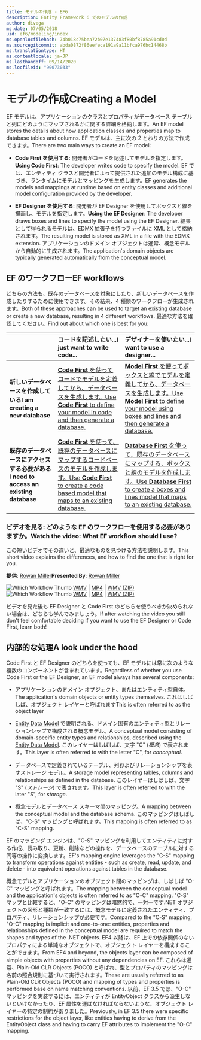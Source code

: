 ```yaml
---
title: モデルの作成 - EF6
description: Entity Framework 6 でのモデルの作成
author: divega
ms.date: 07/05/2018
uid: ef6/modeling/index
ms.openlocfilehash: 74b018c75bea72b07e137483f80bf8785a91cd0d
ms.sourcegitcommit: abda0872f86eefeca191a9a11bfca976bc14468b
ms.translationtype: HT
ms.contentlocale: ja-JP
ms.lasthandoff: 09/14/2020
ms.locfileid: "90073033"
---
```

# <a name="creating-a-model"></a><span data-ttu-id="a152f-103">モデルの作成</span><span class="sxs-lookup"><span data-stu-id="a152f-103">Creating a Model</span></span>

<span data-ttu-id="a152f-104">EF モデルは、アプリケーションのクラスとプロパティがデータベース テーブルと列にどのようにマップされるかに関する詳細を格納します。</span><span class="sxs-lookup"><span data-stu-id="a152f-104">An EF model stores the details about how application classes and properties map to database tables and columns.</span></span> <span data-ttu-id="a152f-105">EF モデルは、主に次の 2 とおりの方法で作成できます。</span><span class="sxs-lookup"><span data-stu-id="a152f-105">There are two main ways to create an EF model:</span></span>

- <span data-ttu-id="a152f-106">**Code First を使用する**: 開発者がコードを記述してモデルを指定します。</span><span class="sxs-lookup"><span data-stu-id="a152f-106">**Using Code First**: The developer writes code to specify the model.</span></span> <span data-ttu-id="a152f-107">EF では、エンティティ クラスと開発者によって提供された追加のモデル構成に基づき、ランタイムにモデルとマッピングを生成します。</span><span class="sxs-lookup"><span data-stu-id="a152f-107">EF generates the models and mappings at runtime based on entity classes and additional model configuration provided by the developer.</span></span>

- <span data-ttu-id="a152f-108">**EF Designer を使用する**: 開発者が EF Designer を使用してボックスと線を描画し、モデルを指定します。</span><span class="sxs-lookup"><span data-stu-id="a152f-108">**Using the EF Designer**: The developer draws boxes and lines to specify the model using the EF Designer.</span></span> <span data-ttu-id="a152f-109">結果として得られるモデルは、EDMX 拡張子を持つファイルに XML として格納されます。</span><span class="sxs-lookup"><span data-stu-id="a152f-109">The resulting model is stored as XML in a file with the EDMX extension.</span></span> <span data-ttu-id="a152f-110">アプリケーションのドメイン オブジェクトは通常、概念モデルから自動的に生成されます。</span><span class="sxs-lookup"><span data-stu-id="a152f-110">The application's domain objects are typically generated automatically from the conceptual model.</span></span>

## <a name="ef-workflows"></a><span data-ttu-id="a152f-111">EF のワークフロー</span><span class="sxs-lookup"><span data-stu-id="a152f-111">EF workflows</span></span>

<span data-ttu-id="a152f-112">どちらの方法も、既存のデータベースを対象にしたり、新しいデータベースを作成したりするために使用できます。その結果、4 種類のワークフローが生成されます。</span><span class="sxs-lookup"><span data-stu-id="a152f-112">Both of these approaches can be used to target an existing database or create a new database, resulting in 4 different workflows.</span></span>
<span data-ttu-id="a152f-113">最適な方法を確認してください。</span><span class="sxs-lookup"><span data-stu-id="a152f-113">Find out about which one is best for you:</span></span>  

|                                           | <span data-ttu-id="a152f-114">コードを記述したい...</span><span class="sxs-lookup"><span data-stu-id="a152f-114">I just want to write code...</span></span>                                                                                                                   | <span data-ttu-id="a152f-115">デザイナーを使いたい...</span><span class="sxs-lookup"><span data-stu-id="a152f-115">I want to use a designer...</span></span>                                                                                                                        |
|:------------------------------------------|:-----------------------------------------------------------------------------------------------------------------------------------------------|:---------------------------------------------------------------------------------------------------------------------------------------------------|
| <span data-ttu-id="a152f-116">**新しいデータベースを作成している**</span><span class="sxs-lookup"><span data-stu-id="a152f-116">**I am creating a new database**</span></span>          | [<span data-ttu-id="a152f-117">**Code First** を使ってコードでモデルを定義してから、データベースを生成します。</span><span class="sxs-lookup"><span data-stu-id="a152f-117">Use **Code First** to define your model in code and then generate a database.</span></span>](xref:ef6/modeling/code-first/workflows/new-database)           | [<span data-ttu-id="a152f-118">**Model First** を使ってボックスと線でモデルを定義してから、データベースを生成します。</span><span class="sxs-lookup"><span data-stu-id="a152f-118">Use **Model First** to define your model using boxes and lines and then generate a database.</span></span>](xref:ef6/modeling/designer/workflows/model-first)   |
| <span data-ttu-id="a152f-119">**既存のデータベースにアクセスする必要がある**</span><span class="sxs-lookup"><span data-stu-id="a152f-119">**I need to access an existing database**</span></span> | [<span data-ttu-id="a152f-120">**Code First** を使って、既存のデータベースにマップするコードベースのモデルを作成します。</span><span class="sxs-lookup"><span data-stu-id="a152f-120">Use **Code First** to create a code based model that maps to an existing database.</span></span>](xref:ef6/modeling/code-first/workflows/existing-database) | [<span data-ttu-id="a152f-121">**Database First** を使って、既存のデータベースにマップする、ボックスと線のモデルを作成します。</span><span class="sxs-lookup"><span data-stu-id="a152f-121">Use **Database First** to create a boxes and lines model that maps to an existing database.</span></span>](xref:ef6/modeling/designer/workflows/database-first) |

### <a name="watch-the-video-what-ef-workflow-should-i-use"></a><span data-ttu-id="a152f-122">ビデオを見る: どのような EF のワークフローを使用する必要がありますか。</span><span class="sxs-lookup"><span data-stu-id="a152f-122">Watch the video: What EF workflow should I use?</span></span>

<span data-ttu-id="a152f-123">この短いビデオでその違いと、最適なものを見つける方法を説明します。</span><span class="sxs-lookup"><span data-stu-id="a152f-123">This short video explains the differences, and how to find the one that is right for you.</span></span>

<span data-ttu-id="a152f-124">**提供**: [Rowan Miller](https://romiller.com/)</span><span class="sxs-lookup"><span data-stu-id="a152f-124">**Presented By**: [Rowan Miller](https://romiller.com/)</span></span>

<span data-ttu-id="a152f-125">![Which Workflow Thumb](../media/whichworkflow-thumb.png) [WMV](https://download.microsoft.com/download/8/F/8/8F81F4CD-3678-4229-8D79-0C63FFA3C595/HDI_ITPro_Technet_winvideo_ChoseYourWorkflow.wmv) | [MP4](https://download.microsoft.com/download/8/F/8/8F81F4CD-3678-4229-8D79-0C63FFA3C595/HDI_ITPro_Technet_mp4video_ChoseYourWorkflow.m4v) | [WMV (ZIP)](https://download.microsoft.com/download/8/F/8/8F81F4CD-3678-4229-8D79-0C63FFA3C595/HDI_ITPro_Technet_winvideo_ChoseYourWorkflow.zip)</span><span class="sxs-lookup"><span data-stu-id="a152f-125">![Which Workflow Thumb](../media/whichworkflow-thumb.png) [WMV](https://download.microsoft.com/download/8/F/8/8F81F4CD-3678-4229-8D79-0C63FFA3C595/HDI_ITPro_Technet_winvideo_ChoseYourWorkflow.wmv) | [MP4](https://download.microsoft.com/download/8/F/8/8F81F4CD-3678-4229-8D79-0C63FFA3C595/HDI_ITPro_Technet_mp4video_ChoseYourWorkflow.m4v) | [WMV (ZIP)](https://download.microsoft.com/download/8/F/8/8F81F4CD-3678-4229-8D79-0C63FFA3C595/HDI_ITPro_Technet_winvideo_ChoseYourWorkflow.zip)</span></span>

<span data-ttu-id="a152f-126">ビデオを見た後も EF Designer と Code First のどちらを使うべきか決められない場合は、どちらも学んでみましょう。</span><span class="sxs-lookup"><span data-stu-id="a152f-126">If after watching the video you still don't feel comfortable deciding if you want to use the EF Designer or Code First, learn both!</span></span>

## <a name="a-look-under-the-hood"></a><span data-ttu-id="a152f-127">内部的な処理</span><span class="sxs-lookup"><span data-stu-id="a152f-127">A look under the hood</span></span>

<span data-ttu-id="a152f-128">Code First と EF Designer のどちらを使っても、EF モデルには常に次のような複数のコンポーネントが含まれています。</span><span class="sxs-lookup"><span data-stu-id="a152f-128">Regardless of whether you use Code First or the EF Designer, an EF model always has several components:</span></span>

- <span data-ttu-id="a152f-129">アプリケーションのドメイン オブジェクト、またはエンティティ型自体。</span><span class="sxs-lookup"><span data-stu-id="a152f-129">The application's domain objects or entity types themselves.</span></span> <span data-ttu-id="a152f-130">これはしばしば、オブジェクト レイヤーと呼ばれます</span><span class="sxs-lookup"><span data-stu-id="a152f-130">This is often referred to as the object layer</span></span>

- <span data-ttu-id="a152f-131">[Entity Data Model](xref:ef6/resources/glossary#entity-data-model) で説明される、ドメイン固有のエンティティ型とリレーションシップで構成される概念モデル。</span><span class="sxs-lookup"><span data-stu-id="a152f-131">A conceptual model consisting of domain-specific entity types and relationships, described using the [Entity Data Model](xref:ef6/resources/glossary#entity-data-model).</span></span> <span data-ttu-id="a152f-132">このレイヤーはしばしば、文字 "C" (_概念_) で表されます。</span><span class="sxs-lookup"><span data-stu-id="a152f-132">This layer is often referred to with the letter "C", for _conceptual_.</span></span>

- <span data-ttu-id="a152f-133">データベースで定義されているテーブル、列およびリレーションシップを表すストレージ モデル。</span><span class="sxs-lookup"><span data-stu-id="a152f-133">A storage model representing tables, columns and relationships as defined in the database.</span></span> <span data-ttu-id="a152f-134">このレイヤーはしばしば、文字 "S" (_ストレージ_) で表されます。</span><span class="sxs-lookup"><span data-stu-id="a152f-134">This layer is often referred to with the later "S", for _storage_.</span></span>  

- <span data-ttu-id="a152f-135">概念モデルとデータベース スキーマ間のマッピング。</span><span class="sxs-lookup"><span data-stu-id="a152f-135">A mapping between the conceptual model and the database schema.</span></span> <span data-ttu-id="a152f-136">このマッピングはしばしば、"C-S" マッピングと呼ばれます。</span><span class="sxs-lookup"><span data-stu-id="a152f-136">This mapping is often referred to as "C-S" mapping.</span></span>

<span data-ttu-id="a152f-137">EF のマッピング エンジンは、"C-S" マッピングを利用してエンティティに対する作成、読み取り、更新、削除などの操作を、データベースのテーブルに対する同等の操作に変換します。</span><span class="sxs-lookup"><span data-stu-id="a152f-137">EF's mapping engine leverages the "C-S" mapping to transform operations against entities - such as create, read, update, and delete - into equivalent operations against tables in the database.</span></span>

<span data-ttu-id="a152f-138">概念モデルとアプリケーションのオブジェクト間のマッピングは、しばしば "O-C" マッピングと呼ばれます。</span><span class="sxs-lookup"><span data-stu-id="a152f-138">The mapping between the conceptual model and the application's objects is often referred to as "O-C" mapping.</span></span> <span data-ttu-id="a152f-139">"C-S" マップと比較すると、"O-C" のマッピングは暗黙的で、一対一です.NET オブジェクトの図形と種類が一致するには、概念モデルに定義されたエンティティ、プロパティ、リレーションシップが必要です。</span><span class="sxs-lookup"><span data-stu-id="a152f-139">Compared to the "C-S" mapping, "O-C" mapping is implicit and one-to-one: entities, properties and relationships defined in the conceptual model are required to match the shapes and types of the .NET objects.</span></span> <span data-ttu-id="a152f-140">EF4 以降は、EF 上での依存関係のないプロパティによる単純なオブジェクトで、オブジェクト レイヤーを構成することができます。</span><span class="sxs-lookup"><span data-stu-id="a152f-140">From EF4 and beyond, the objects layer can be composed of simple objects with properties without any dependencies on EF.</span></span> <span data-ttu-id="a152f-141">これらは通常、Plain-Old CLR Objects (POCO) と呼ばれ、型とプロパティのマッピングは名前の照合規則に基づいて実行されます。</span><span class="sxs-lookup"><span data-stu-id="a152f-141">These are usually referred to as Plain-Old CLR Objects (POCO) and mapping of types and properties is performed base on name matching conventions.</span></span> <span data-ttu-id="a152f-142">以前、EF 3.5 では、"O-C" マッピングを実装するには、エンティティが EntityObject クラスから派生しないといけなかったり、EF 属性を運ばなければならないような、オブジェクト レイヤーの特定の制約がありました。</span><span class="sxs-lookup"><span data-stu-id="a152f-142">Previously, in EF 3.5 there were specific restrictions for the object layer, like entities having to derive from the EntityObject class and having to carry EF attributes to implement the "O-C" mapping.</span></span>
